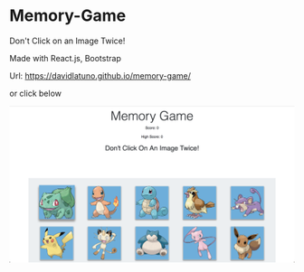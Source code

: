 # Memory-Game

Don't Click on an Image Twice!

Made with React.js, Bootstrap

Url: https://davidlatuno.github.io/memory-game/

or click below

[![deployed](public/memory-game.png)](https://davidlatuno.github.io/memory-game/)